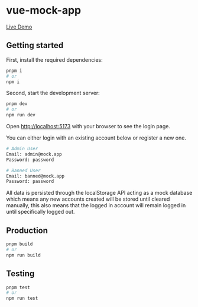 # vue-mock-app

[Live Demo](https://vue-mock-app.vercel.app)

## Getting started

First, install the required dependencies:

```bash
pnpm i
# or
npm i
```

Second, start the development server:

```bash
pnpm dev
# or
npm run dev
```

Open [http://localhost:5173](http://localhost:5173) with your browser to see the login page.

You can either login with an existing account below or register a new one.

```bash
# Admin User
Email: admin@mock.app
Password: password

# Banned User
Email: banned@mock.app
Password: password
```

All data is persisted through the localStorage API acting as a mock database which means any new accounts created will be stored until cleared manually, this also means that the logged in account will remain logged in until specifically logged out.

## Production

```bash
pnpm build
# or
npm run build
```

## Testing

```bash
pnpm test
# or
npm run test
```
